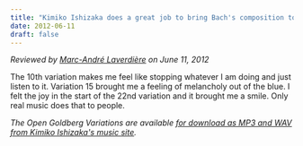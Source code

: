 ```yaml
---
title: "Kimiko Ishizaka does a great job to bring Bach's composition to life"
date: 2012-06-11
draft: false
---
```

*Reviewed by [Marc-André Laverdière](http://asimplediscipleslife.blogspot.com/2012/06/open-goldberg-variations.html) on June 11, 2012*

The 10th variation makes me feel like stopping whatever I am doing and just listen to it. Variation 15 brought me a feeling of melancholy out of the blue. I felt the joy in the start of the 22nd variation and it brought me a smile. Only real music does that to people.

<em>The Open Goldberg Variations are available [for download as MP3 and WAV from Kimiko Ishizaka's music site](https://music.kimiko-pianko.com).</em>

